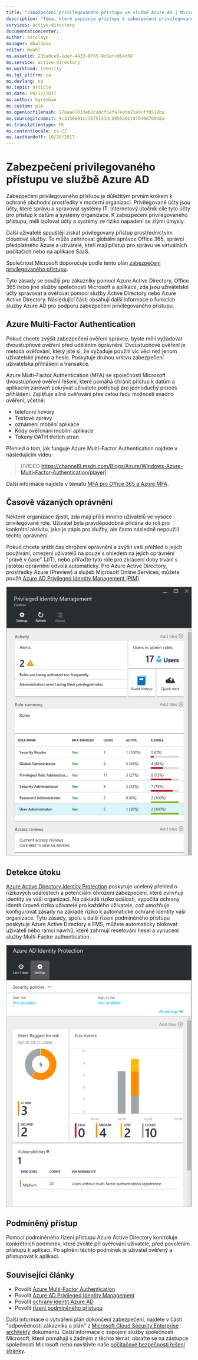 ```yaml
---
title: "Zabezpečení privilegovaného přístupu ve službě Azure AD | Microsoft Docs"
description: "Téma, které popisuje přístupy k zabezpečení privilegovaného přístupu v Azure, Azure Active Directory a služeb Microsoft Online Services."
services: active-directory
documentationcenter: 
author: barclayn
manager: mbaldwin
editor: mwahl
ms.assetid: 235a0ce9-1daf-4433-8f65-9c6afcd64d08
ms.service: active-directory
ms.workload: identity
ms.tgt_pltfrm: na
ms.devlang: na
ms.topic: article
ms.date: 09/17/2017
ms.author: kgremban
ms.custom: pim
ms.openlocfilehash: 278aa67013eb2cabcf5efa7e0de21e9cff0519ba
ms.sourcegitcommit: 9c3150e91cc3075141dc2955a01f47040d76048a
ms.translationtype: MT
ms.contentlocale: cs-CZ
ms.lasthandoff: 10/26/2017
---
```

# <a name="securing-privileged-access-in-azure-ad"></a>Zabezpečení privilegovaného přístupu ve službě Azure AD
Zabezpečení privilegovaného přístupu je důležitým prvním krokem k ochraně obchodní prostředky v moderní organizaci. Privilegované účty jsou účty, které správu a spravovat systémy IT. Internetový útočník cíle tyto účty pro přístup k datům a systémy organizace. K zabezpečení privilegovaného přístupu, měli izolovat účty a systémy ze riziko napadení se zlými úmysly.

Další uživatelé spouštějí získat privilegovaný přístup prostřednictvím cloudové služby. To může zahrnovat globální správce Office 365, správci předplatného Azure a uživatelé, kteří mají přístup pro správu ve virtuálních počítačích nebo na aplikace SaaS.

Společnost Microsoft doporučuje podle tento plán [zabezpečení privilegovaného přístupu](https://technet.microsoft.com/library/mt631194.aspx).

Tyto zásady se použijí pro zákazníky pomocí Azure Active Directory, Office 365 nebo jiné služby společnosti Microsoft a aplikace, zda jsou uživatelské účty spravovat a ověřovat pomocí služby Active Directory nebo Azure Active Directory. Následující části obsahují další informace o funkcích služby Azure AD pro podporu zabezpečení privilegovaného přístupu.

## <a name="azure-multi-factor-authentication"></a>Azure Multi-Factor Authentication
Pokud chcete zvýšit zabezpečení ověření správce, byste měli vyžadovat dvoustupňové ověření před udělením oprávnění. Dvoustupňové ověření je metoda ověřování, který jste si, že vyžaduje použití víc věcí než jenom uživatelské jméno a heslo. Poskytuje druhou vrstvu zabezpečení uživatelská přihlášení a transakce.

Azure Multi-Factor Authentication (MFA) se společnosti Microsoft dvoustupňové ověření řešení, které pomáhá chránit přístup k datům a aplikacím zároveň pokrývat uživatele potřebují pro jednoduchý proces přihlášení. Zajišťuje silné ověřování přes celou řadu možností snadno ověření, včetně:

- telefonní hovory
- Textové zprávy
- oznámení mobilní aplikace
- Kódy ověřování mobilní aplikace
- Tokeny OATH třetích stran

Přehled o tom, jak funguje Azure Multi-Factor Authentication najdete v následujícím videu:

> [!VIDEO https://channel9.msdn.com/Blogs/Azure/Windows-Azure-Multi-Factor-Authentication/player]

Další informace najdete v tématu [MFA pro Office 365 a Azure MFA](https://blogs.technet.microsoft.com/ad/2014/02/11/mfa-for-office-365-and-mfa-for-azure/).

## <a name="time-bound-privileges"></a>Časově vázaných oprávnění
Některé organizace zjistit, zda mají příliš mnoho uživatelů ve vysoce privilegované role. Uživatel byla pravděpodobně přidána do rolí pro konkrétní aktivitu, jako je zápis pro služby, ale často následně nepoužili těchto oprávnění.

Pokud chcete snížit čas ohrožení oprávnění a zvýšit vaši přehled o jejich používání, omezení uživatelů na pouze s ohledem na jejich oprávnění "právě v čase" (JIT), nebo přiřaďte tyto role pro zkrácení doby trvání s jistotou oprávnění odvolá automaticky. Pro Azure Active Directory, prostředky Azure (Preview) a služeb Microsoft Online Services, můžete použít [Azure AD Privileged Identity Management (PIM)](http://aka.ms/AzurePIM).

![Řídicí panel PIM][2]

## <a name="attack-detection"></a>Detekce útoku
[Azure Active Directory Identity Protection](../active-directory-identityprotection.md) poskytuje ucelený přehled o rizikových událostech a potenciální ohrožení zabezpečení, které ovlivňují identity ve vaší organizaci. Na základě riziko událostí, vypočítá ochrany identit úroveň rizika uživatele pro každého uživatele, což umožňuje konfigurovat zásady na základě riziko k automatické ochraně identity vaší organizace. Tyto zásady, spolu s další řízení podmíněného přístupu poskytuje Azure Active Directory a EMS, můžete automaticky blokovat uživateli nebo rámci návrhů, které zahrnují resetování hesel a vynucení služby Multi-Factor authentication.

![Azure AD Identity Protection][3]

## <a name="conditional-access"></a>Podmíněný přístup
Pomocí podmíněného řízení přístupu Azure Active Directory kontroluje konkrétních podmínek, které zvolíte při ověřování uživatele, před povolením přístupu k aplikaci. Po splnění těchto podmínek je uživatel ověřený a přistupovat k aplikaci.

## <a name="related-articles"></a>Související články
* Povolit [Azure Multi-Factor Authentication](../../multi-factor-authentication/multi-factor-authentication-get-started-cloud.md)
* Povolit [Azure AD Privileged Identity Management](../active-directory-privileged-identity-management-configure.md)
* Povolit [ochrany identit Azure AD](../active-directory-identityprotection.md)
* Povolit [řízení podmíněného přístupu](../active-directory-conditional-access.md)

Další informace o vytváření plán dokončení zabezpečení, najdete v části "odpovědnosti zákazníka a plán" z [Microsoft Cloud Security Enterprise architekty](http://aka.ms/securecustomer) dokumentu. Další informace o zapojení služby společnosti Microsoft, které pomáhají s žádným z těchto témat, obraťte se na zástupce společnosti Microsoft nebo navštivte naše [počítačové bezpečnosti řešení stránky](https://www.microsoft.com/en-us/microsoftservices/campaigns/cybersecurity-protection.aspx).

<!--Image references-->
[1]: ../media/active-directory-privileged-identity-management-configure/Search_PIM.png
[2]: ../media/active-directory-privileged-identity-management-configure/PIM_Dash.png
[3]: ../media/active-directory-identityprotection/29.png

